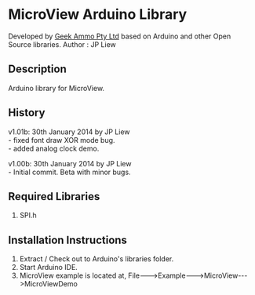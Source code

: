 MicroView Arduino Library
================================
Developed by [Geek Ammo Pty Ltd](http://www.geekammo.com) based on Arduino and other Open Source libraries.
Author : JP Liew

Description
-----------
Arduino library for MicroView.  

History
-------
v1.01b:	30th January 2014 by JP Liew  
	- fixed font draw XOR mode bug.  
	- added analog clock demo.
	
v1.00b:	30th January 2014 by JP Liew  
	- Initial commit.  Beta with minor bugs.

Required Libraries
------------------
1. SPI.h


Installation Instructions
-------------------------
1. Extract / Check out to Arduino's libraries folder.
2. Start Arduino IDE.
3. MicroView example is located at, File--->Example--->MicroView--->MicroViewDemo
